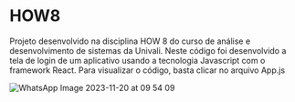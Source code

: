 # HOW8
Projeto desenvolvido na disciplina HOW 8 do curso de análise e desenvolvimento de sistemas da Univali.
Neste código foi desenvolvido a tela de login de um aplicativo usando a tecnologia Javascript com o framework React.
Para visualizar o código, basta clicar no arquivo App.js

![WhatsApp Image 2023-11-20 at 09 54 09](https://github.com/luisatiedt/HOW8/assets/127611159/7c98de34-f1d8-408d-8df0-68641156de1b)
